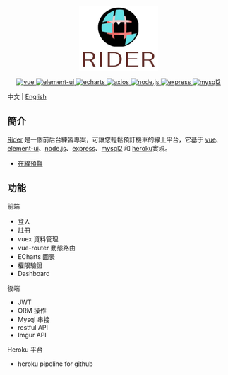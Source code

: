<p align="center">
  <img width="180px" src="./Orange_logo.jpg">
</p>

<p align="center">
  <a href="https://github.com/vuejs/vue">
    <img src="https://img.shields.io/badge/vue-2.6.11-brightgreen.svg" alt="vue">
  </a>
  <a href="https://github.com/ElemeFE/element">
    <img src="https://img.shields.io/badge/element--ui-2.15.0-brightgreen.svg" alt="element-ui">
  </a>
  <a href="https://github.com/apache/echarts">
    <img src="https://img.shields.io/badge/echarts-5.1.0-brightgreen" alt="echarts">
  </a>
  <a href="https://github.com/axios/axios">
    <img src="https://img.shields.io/badge/axios-0.21.1-brightgreen" alt="axios">
  </a>
  <a href="https://github.com/nodejs/Release">
    <img src="https://img.shields.io/badge/node.js-12.x-brightgreen" alt="node.js">
  </a>
  <a href="https://github.com/expressjs/express">
    <img src="https://img.shields.io/badge/express-4.17.1-brightgreen" alt="express">
  </a>
  <a href="https://github.com/sidorares/node-mysql2">
    <img src="https://img.shields.io/badge/mysql2-2.2.5-brightgreen" alt="mysql2">
  </a>
</p>

中文 | [English](./README.md)


## 簡介

[Rider](https://github.com/Jimmywei01/rider) 是一個前后台練習專案，可讓您輕鬆預訂機車的線上平台，它基于 [vue](https://github.com/vuejs/vue)、[element-ui](https://github.com/ElemeFE/element)、[node.js](https://github.com/nodejs/Release)、[express](https://github.com/expressjs/express)、[mysql2](https://github.com/sidorares/node-mysql2) 和 [heroku](https://github.com/heroku/cli)實現。

- [在線預覽](https://riderwing.herokuapp.com/)

## 功能

前端
- 登入
- 註冊
- vuex 資料管理
- vue-router 動態路由
- ECharts 圖表
- 權限驗證
- Dashboard

後端
- JWT
- ORM 操作
- Mysql 串接
- restful API
- Imgur API

Heroku 平台
- heroku pipeline for github
